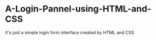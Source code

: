 # A-Login-Pannel-using-HTML-and-CSS
It's just a simple login form interface created by HTML and CSS
